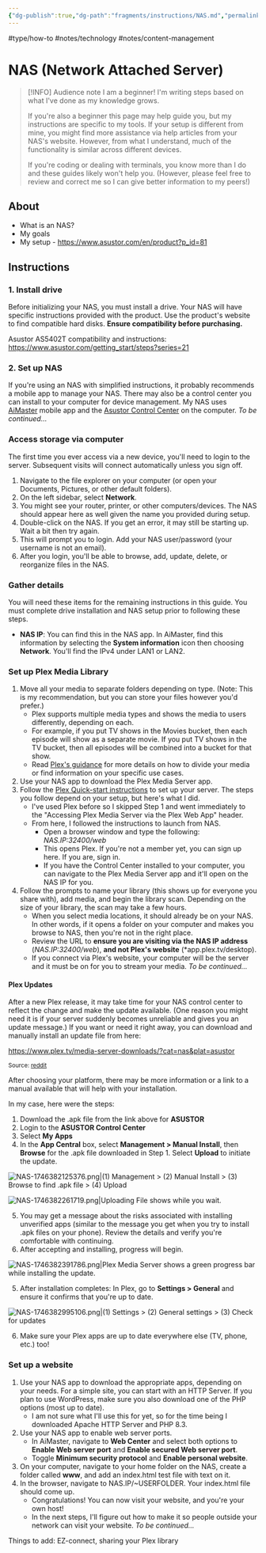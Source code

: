 ```yaml
---
{"dg-publish":true,"dg-path":"fragments/instructions/NAS.md","permalink":"/fragments/instructions/nas/","created":"2025-02-15T11:26:20.906-05:00","updated":"2025-05-11T20:27:52.858-04:00"}
---
```


#type/how-to #notes/technology #notes/content-management 
# NAS (Network Attached Server)

> [!INFO] Audience note
> I am a beginner! I'm writing steps based on what I've done as my knowledge grows. 
> 
> If you're also a beginner this page may help guide you, but my instructions are specific to my tools. If your setup is different from mine, you might find more assistance via help articles from your NAS's website. However, from what I understand, much of the functionality is similar across different devices.
> 
> If you're coding or dealing with terminals, you know more than I do and these guides likely won't help you. (However, please feel free to review and correct me so I can give better information to my peers!)

## About
* What is an NAS?
* My goals
* My setup - https://www.asustor.com/en/product?p_id=81
## Instructions

### 1. Install drive
Before initializing your NAS, you must install a drive. Your NAS will have specific instructions provided with the product. Use the product's website to find compatible hard disks. **Ensure compatibility before purchasing.**

Asustor AS5402T compatibility and instructions: https://www.asustor.com/getting_start/steps?series=21
### 2. Set up NAS
If you're using an NAS with simplified instructions, it probably recommends a mobile app to manage your NAS. There may also be a control center you can install to your computer for device management.
	My NAS uses [AiMaster](https://www.asustor.com/admv2?type=4&subject=19&sub=69) mobile app and the [Asustor Control Center](https://www.asustor.com/service/download_acc) on the computer.
*To be continued...*
### Access storage via computer
The first time you ever access via a new device, you'll need to login to the server. Subsequent visits will connect automatically unless you sign off.

1. Navigate to the file explorer on your computer (or open your Documents, Pictures, or other default folders).
2. On the left sidebar, select **Network**.
3. You might see your router, printer, or other computers/devices. The NAS should appear here as well given the name you provided during setup.
4. Double-click on the NAS. If you get an error, it may still be starting up. Wait a bit then try again. 
5. This will prompt you to login. Add your NAS user/password (your username is not an email).
6. After you login, you'll be able to browse, add, update, delete, or reorganize files in the NAS.

### Gather details
You will need these items for the remaining instructions in this guide. You must complete drive installation and NAS setup prior to following these steps.

* **NAS IP**: You can find this in the NAS app.
	In AiMaster, find this information by selecting the **System information** icon then choosing **Network**. You'll find the IPv4 under LAN1 or LAN2.
### Set up Plex Media Library
1. Move all your media to separate folders depending on type. (Note: This is my recommendation, but you can store your files however you'd prefer.)
	- Plex supports multiple media types and shows the media to users differently, depending on each. 
	- For example, if you put TV shows in the Movies bucket, then each episode will show as a separate movie. If you put TV shows in the TV bucket, then all episodes will be combined into a bucket for that show.
	- Read [Plex's guidance](https://support.plex.tv/articles/) for more details on how to divide your media or find information on your specific use cases.
2. Use your NAS app to download the Plex Media Server app.
3. Follow the [Plex Quick-start instructions](https://support.plex.tv/articles/200264746-quick-start-step-by-step-guides/) to set up your server. The steps you follow depend on your setup, but here's what I did.
	- I've used Plex before so I skipped Step 1 and went immediately to the "Accessing Plex Media Server via the Plex Web App" header.
	- From here, I followed the instructions to launch from NAS.
		- Open a browser window and type the following: *NAS.IP:32400/web*
		- This opens Plex. If you're not a member yet, you can sign up here. If you are, sign in.
		- If you have the Control Center installed to your computer, you can navigate to the Plex Media Server app and it'll open on the NAS IP for you.
4. Follow the prompts to name your library (this shows up for everyone you share with), add media, and begin the library scan. Depending on the size of your library, the scan may take a few hours.
	- When you select media locations, it should already be on your NAS. In other words, if it opens a folder on your computer and makes you browse to NAS, then you're not in the right place.
	- Review the URL to **ensure you are visiting via the NAS IP address** (*NAS.IP:32400/web*), **and not Plex's website** (*app.plex.tv/desktop).
	- If you connect via Plex's website, your computer will be the server and it must be on for you to stream your media.
*To be continued...*

#### Plex Updates
After a new Plex release, it may take time for your NAS control center to reflect the change and make the update available. (One reason you might need it is if your server suddenly becomes unreliable and gives you an update message.) If you want or need it right away, you can download and manually install an update file from here:

https://www.plex.tv/media-server-downloads/?cat=nas&plat=asustor

<small>Source: <a href="https://www.reddit.com/r/synology/comments/1baub57/why_cant_i_update_plex_on_my_synology_nas_anymore">reddit</a></small>

After choosing your platform, there may be more information or a link to a manual available that will help with your installation.

In my case, here were the steps:
1. Download the .apk file from the link above for **ASUSTOR**
2. Login to the **ASUSTOR Control Center**
3. Select **My Apps**
4. In the **App Central** box, select **Management > Manual Install**, then **Browse** for the .apk file downloaded in Step 1. Select **Upload** to initiate the update.

![NAS-1746382125376.png|(1) Management > (2) Manual Install > (3) Browse to find .apk file > (4) Upload](/img/user/garden/fragments/instructions/attachments/NAS-1746382125376.png)

![NAS-1746382261719.png|Uploading File shows while you wait.](/img/user/garden/fragments/instructions/attachments/NAS-1746382261719.png)

5. You may get a message about the risks associated with installing unverified apps (similar to the message you get when you try to install .apk files on your phone). Review the details and verify you're comfortable with continuing.
6. After accepting and installing, progress will begin.

![NAS-1746382391786.png|Plex Media Server shows a green progress bar while installing the update.](/img/user/garden/fragments/instructions/attachments/NAS-1746382391786.png)

5. After installation completes: In Plex, go to **Settings > General** and ensure it confirms that you're up to date.

![NAS-1746382995106.png|(1) Settings > (2) General settings > (3) Check for updates](/img/user/garden/fragments/instructions/attachments/NAS-1746382995106.png)

6. Make sure your Plex apps are up to date everywhere else (TV, phone, etc.) too!

### Set up a website
1. Use your NAS app to download the appropriate apps, depending on your needs. For a simple site, you can start with an HTTP Server. If you plan to use WordPress, make sure you also download one of the PHP options (most up to date).
     - I am not sure what I'll use this for yet, so for the time being I downloaded Apache HTTP Server and PHP 8.3.
2. Use your NAS app to enable web server ports. 
	- In AiMaster, navigate to **Web Center** and select both options to **Enable Web server port** and **Enable secured Web server port**. 
	- Toggle **Minimum security protocol** and **Enable personal website**. 
3. On your computer, navigate to your home folder on the NAS, create a folder called **www**, and add an index.html test file with text on it.
4. In the browser, navigate to NAS.IP/~USERFOLDER. Your index.html file should come up.
    - Congratulations! You can now visit your website, and you're your own host! 
    - In the next steps, I'll figure out how to make it so people outside your network can visit your website.
*To be continued...*

Things to add: EZ-connect, sharing your Plex library